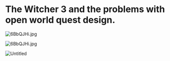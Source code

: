# The Witcher 3 and the problems with open world quest design.

![6BbQJHi.jpg](https://i.imgur.com/yxQEACB.gif)

![6BbQJHi.jpg](https://i.imgur.com/bXm69Nr.gif)

![Untitled](https://i.imgur.com/A0l2RqQ.png)